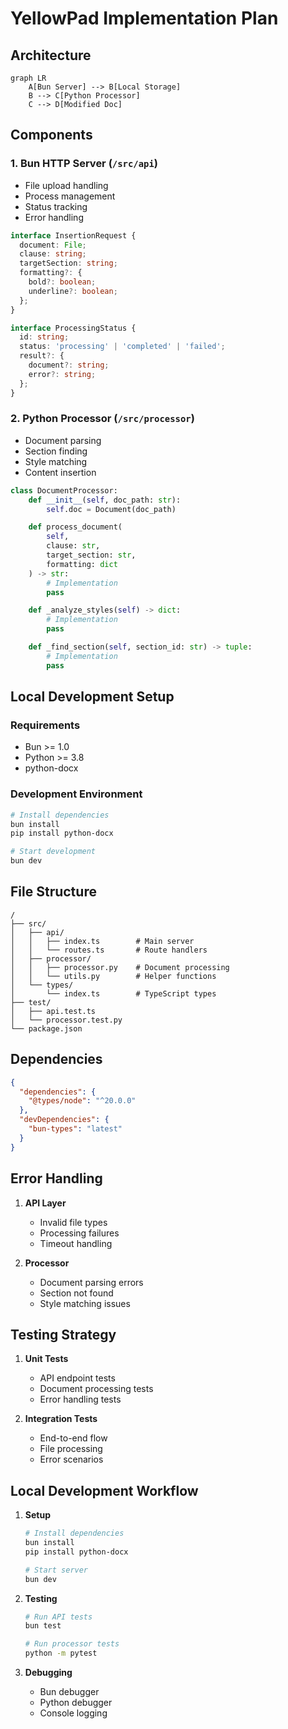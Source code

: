 # YellowPad Implementation Plan

## Architecture

```mermaid
graph LR
    A[Bun Server] --> B[Local Storage]
    B --> C[Python Processor]
    C --> D[Modified Doc]
```

## Components

### 1. Bun HTTP Server (`/src/api`)

- File upload handling
- Process management
- Status tracking
- Error handling

```typescript
interface InsertionRequest {
  document: File;
  clause: string;
  targetSection: string;
  formatting?: {
    bold?: boolean;
    underline?: boolean;
  };
}

interface ProcessingStatus {
  id: string;
  status: 'processing' | 'completed' | 'failed';
  result?: {
    document?: string;
    error?: string;
  };
}
```

### 2. Python Processor (`/src/processor`)

- Document parsing
- Section finding
- Style matching
- Content insertion

```python
class DocumentProcessor:
    def __init__(self, doc_path: str):
        self.doc = Document(doc_path)

    def process_document(
        self,
        clause: str,
        target_section: str,
        formatting: dict
    ) -> str:
        # Implementation
        pass

    def _analyze_styles(self) -> dict:
        # Implementation
        pass

    def _find_section(self, section_id: str) -> tuple:
        # Implementation
        pass
```

## Local Development Setup

### Requirements

- Bun >= 1.0
- Python >= 3.8
- python-docx

### Development Environment

```bash
# Install dependencies
bun install
pip install python-docx

# Start development
bun dev
```

## File Structure

```
/
├── src/
│   ├── api/
│   │   ├── index.ts        # Main server
│   │   └── routes.ts       # Route handlers
│   ├── processor/
│   │   ├── processor.py    # Document processing
│   │   └── utils.py        # Helper functions
│   └── types/
│       └── index.ts        # TypeScript types
├── test/
│   ├── api.test.ts
│   └── processor.test.py
└── package.json
```

## Dependencies

```json
{
  "dependencies": {
    "@types/node": "^20.0.0"
  },
  "devDependencies": {
    "bun-types": "latest"
  }
}
```

## Error Handling

1. **API Layer**

   - Invalid file types
   - Processing failures
   - Timeout handling

2. **Processor**
   - Document parsing errors
   - Section not found
   - Style matching issues

## Testing Strategy

1. **Unit Tests**

   - API endpoint tests
   - Document processing tests
   - Error handling tests

2. **Integration Tests**
   - End-to-end flow
   - File processing
   - Error scenarios

## Local Development Workflow

1. **Setup**

   ```bash
   # Install dependencies
   bun install
   pip install python-docx

   # Start server
   bun dev
   ```

2. **Testing**

   ```bash
   # Run API tests
   bun test

   # Run processor tests
   python -m pytest
   ```

3. **Debugging**
   - Bun debugger
   - Python debugger
   - Console logging
